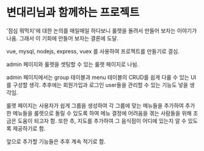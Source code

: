 # 변대리님과 함께하는 프로젝트

 '점심 뭐먹지'에 대한 논의를 매일매일 하다보니 룰렛을 돌려서 만들어 보자는 이야기가 나옴. 그래서 이 기회에 만들어 보자는 결론에 도달. 

vue, mysql, nodejs, express, vuex 를 사용하여 프로젝트를 만들기로 결심.

admin 페이지와 룰렛을 셋팅할 수 있는 룰렛 페이지로 나뉨.

admin 페이지에서는 group 테이블과 menu 테이블의 CRUD를 쉽게 다룰 수 있는 UI를 구성할 생각. 추후에는 회원가입과 로그인 user들을 관리할 수 있는 기능도 넣을 생각임.

룰렛 페이지는 사용자가 쉽게 그룹을 생성하여 각 그룹에 맞는 메뉴들을 추가하여 추가한 메뉴들을 룰렛으로 돌릴 수 있도록 하여 메뉴 결정에 어려움을 겪는 사람들을 위해 조금은 도움이 되고자 함. 또한 추, 지도를 추가하여 그 음식점이 어디에 있는지 알 수 있도록 제공하기로 함.

앞으로 추가할 기능들은 추후 계속 적기로 함.

